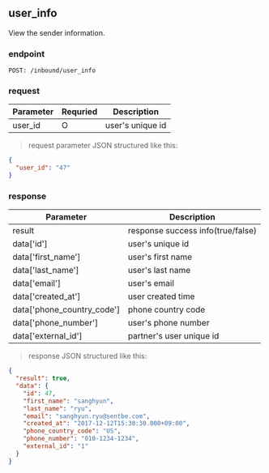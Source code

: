 ## user_info

View the sender information.

### endpoint
<code>POST: /inbound/user_info</code>

### request

Parameter | Requried | Description
--------- | ------- | -----------
user_id |O| user's unique id

> request parameter JSON structured like this:

```json
{
  "user_id": "47"
}
```

### response
Parameter | Description
--------- | -----------
result | response success info(true/false)
data['id'] | user's unique id
data['first_name'] | user's first name
data['last_name'] | user's last name
data['email'] | user's email
data['created_at'] | user created time
data['phone_country_code'] | phone country code
data['phone_number'] | user's phone number
data['external_id'] | partner's user unique id

> response JSON structured like this:

```json
{
  "result": true,
  "data": {
    "id": 47,
    "first_name": "sanghyun",
    "last_name": "ryu",
    "email": "sanghyun.ryu@sentbe.com",
    "created_at": "2017-12-12T15:30:30.000+09:00",
    "phone_country_code": "US",
    "phone_number": "010-1234-1234",
    "external_id": "1"
  }
}
```
